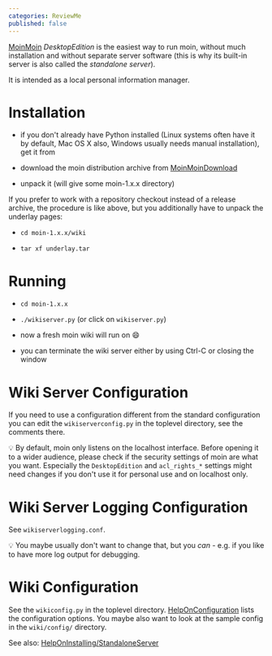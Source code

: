 ```yaml
---
categories: ReviewMe
published: false
---
```

[MoinMoin](/MoinMoin)
*DesktopEdition* is the easiest way to run moin, without much
installation and without separate server software (this is why its
built-in server is also called the *standalone server*).

It is intended as a local personal information manager.

# Installation

  - if you don't already have Python installed (Linux systems often have
    it by default, Mac OS X also, Windows usually needs manual
    installation), get it from [](http://python.org/)

  - download the moin distribution archive from
    [MoinMoinDownload](http://moinmo.in/MoinMoinDownload)

  - unpack it (will give some moin-1.x.x directory)

If you prefer to work with a repository checkout instead of a release
archive, the procedure is like above, but you additionally have to
unpack the underlay pages:

  - `cd moin-1.x.x/wiki`

  - `tar xf underlay.tar`

# Running

  - `cd moin-1.x.x`

  - `./wikiserver.py` (or click on `wikiserver.py`)

  - now a fresh moin wiki will run on [](http://localhost:8080/)
    :smile:

  - you can terminate the wiki server either by using Ctrl-C or closing
    the window

# Wiki Server Configuration

If you need to use a configuration different from the standard
configuration you can edit the `wikiserverconfig.py` in the toplevel
directory, see the comments there.

:bulb: By
default, moin only listens on the localhost interface. Before opening it
to a wider audience, please check if the security settings of moin are
what you want. Especially the `DesktopEdition` and `acl_rights_*`
settings might need changes if you don't use it for personal use and on
localhost only.

# Wiki Server Logging Configuration

See `wikiserverlogging.conf`.

:bulb: You
maybe usually don't want to change that, but you *can* - e.g. if you
like to have more log output for debugging.

# Wiki Configuration

See the `wikiconfig.py` in the toplevel directory.
[HelpOnConfiguration](/HelpOnConfiguration)
lists the configuration options. You maybe also want to look at the
sample config in the `wiki/config/` directory.

See also:
[HelpOnInstalling/StandaloneServer](/HelpOnInstalling/StandaloneServer)
